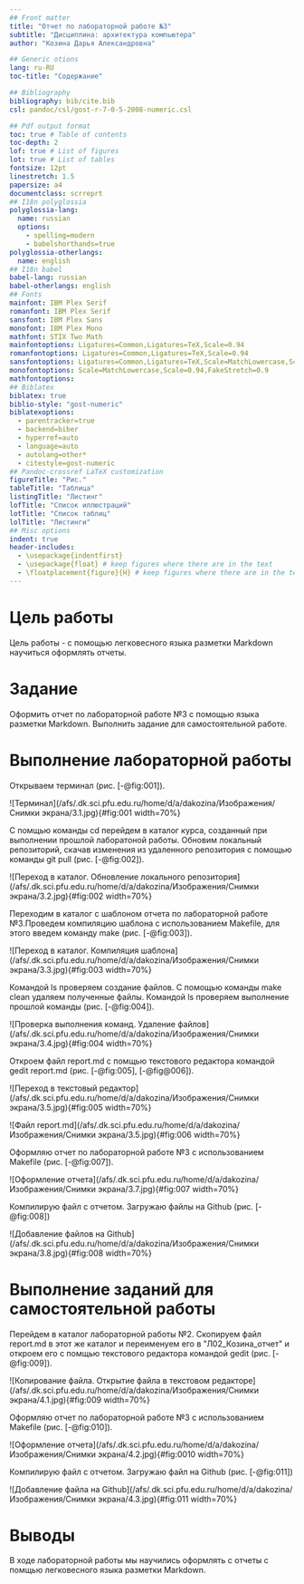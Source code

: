 ```yaml
---
## Front matter
title: "Отчет по лабораторной работе №3"
subtitle: "Дисциплина: архитектура компьютера"
author: "Козина Дарья Александровна"

## Generic otions
lang: ru-RU
toc-title: "Содержание"

## Bibliography
bibliography: bib/cite.bib
csl: pandoc/csl/gost-r-7-0-5-2008-numeric.csl

## Pdf output format
toc: true # Table of contents
toc-depth: 2
lof: true # List of figures
lot: true # List of tables
fontsize: 12pt
linestretch: 1.5
papersize: a4
documentclass: scrreprt
## I18n polyglossia
polyglossia-lang:
  name: russian
  options:
	- spelling=modern
	- babelshorthands=true
polyglossia-otherlangs:
  name: english
## I18n babel
babel-lang: russian
babel-otherlangs: english
## Fonts
mainfont: IBM Plex Serif
romanfont: IBM Plex Serif
sansfont: IBM Plex Sans
monofont: IBM Plex Mono
mathfont: STIX Two Math
mainfontoptions: Ligatures=Common,Ligatures=TeX,Scale=0.94
romanfontoptions: Ligatures=Common,Ligatures=TeX,Scale=0.94
sansfontoptions: Ligatures=Common,Ligatures=TeX,Scale=MatchLowercase,Scale=0.94
monofontoptions: Scale=MatchLowercase,Scale=0.94,FakeStretch=0.9
mathfontoptions:
## Biblatex
biblatex: true
biblio-style: "gost-numeric"
biblatexoptions:
  - parentracker=true
  - backend=biber
  - hyperref=auto
  - language=auto
  - autolang=other*
  - citestyle=gost-numeric
## Pandoc-crossref LaTeX customization
figureTitle: "Рис."
tableTitle: "Таблица"
listingTitle: "Листинг"
lofTitle: "Список иллюстраций"
lotTitle: "Список таблиц"
lolTitle: "Листинги"
## Misc options
indent: true
header-includes:
  - \usepackage{indentfirst}
  - \usepackage{float} # keep figures where there are in the text
  - \floatplacement{figure}{H} # keep figures where there are in the text
---
```


# Цель работы

Цель работы - с помощью легковесного языка разметки Markdown научиться оформлять отчеты.

# Задание

Оформить отчет по лабораторной работе №3 с помощью языка разметки Markdown. Выполнить задание для самостоятельной работе.

# Выполнение лабораторной работы

Открываем терминал (рис. [-@fig:001]).

![Терминал](/afs/.dk.sci.pfu.edu.ru/home/d/a/dakozina/Изображения/Снимки экрана/3.1.jpg){#fig:001 width=70%}

С помщью команды cd перейдем в каталог курса, созданный при выполнении прошлой лаборатоной работы. Обновим локальный репозиторий, скачав изменения из удаленного репозитория с помощью команды git pull (рис. [-@fig:002]).

![Переход в каталог. Обновление локального репозитория](/afs/.dk.sci.pfu.edu.ru/home/d/a/dakozina/Изображения/Снимки экрана/3.2.jpg){#fig:002 width=70%}

Переходим в каталог с шаблоном отчета по лабораторной работе №3.Проведем компиляцию шаблона с использованием Makefile, для этого введем команду make (рис. [-@fig:003]).

![Переход в каталог. Компиляция шаблона](/afs/.dk.sci.pfu.edu.ru/home/d/a/dakozina/Изображения/Снимки экрана/3.3.jpg){#fig:003 width=70%}

Командой ls проверяем создание файлов. С помощью команды make clean удаляем полученные файлы. Командой ls проверяем выполнение прошлой команды (рис.  [-@fig:004]).

![Проверка выполнения команд. Удаление файлов](/afs/.dk.sci.pfu.edu.ru/home/d/a/dakozina/Изображения/Снимки экрана/3.4.jpg){#fig:004 width=70%}

Откроем файл report.md с помщью текстового редактора командой gedit report.md (рис. [-@fig:005], [-@fig@006]).

![Переход в текстовый редактор](/afs/.dk.sci.pfu.edu.ru/home/d/a/dakozina/Изображения/Снимки экрана/3.5.jpg){#fig:005 width=70%}

![Файл report.md](/afs/.dk.sci.pfu.edu.ru/home/d/a/dakozina/Изображения/Снимки экрана/3.5.jpg){#fig:006 width=70%}

Оформляю отчет по лабораторной работе №3 с использованием Makefile (рис. [-@fig:007]).

![Оформление отчета](/afs/.dk.sci.pfu.edu.ru/home/d/a/dakozina/Изображения/Снимки экрана/3.7.jpg){#fig:007 width=70%}

Компилирую файл с отчетом. Загружаю файлы на Github (рис. [-@fig:008])

![Добавление файлов на Github](/afs/.dk.sci.pfu.edu.ru/home/d/a/dakozina/Изображения/Снимки экрана/3.8.jpg){#fig:008 width=70%}

# Выполнение заданий для самостоятельной работы

Перейдем в каталог лабораторной работы №2. Скопируем файл report.md в этот же каталог и переименуем его в "Л02_Козина_отчет" и откроем его с помщью текстового редактора командой gedit (рис. [-@fig:009]).

![Копирование файла. Открытие файла в текстовом редакторе](/afs/.dk.sci.pfu.edu.ru/home/d/a/dakozina/Изображения/Снимки экрана/4.1.jpg){#fig:009 width=70%}

Оформляю отчет по лабораторной работе №3 с использованием Makefile (рис. [-@fig:010]).

![Оформление отчета](/afs/.dk.sci.pfu.edu.ru/home/d/a/dakozina/Изображения/Снимки экрана/4.2.jpg){#fig:0010 width=70%}

Компилирую файл с отчетом. Загружаю файл на Github (рис. [-@fig:011])

![Добавление файла на Github](/afs/.dk.sci.pfu.edu.ru/home/d/a/dakozina/Изображения/Снимки экрана/4.3.jpg){#fig:011 width=70%}

# Выводы

В ходе лабораторной работы мы научились оформлять с отчеты с помщью легковесного языка разметки Markdown.

